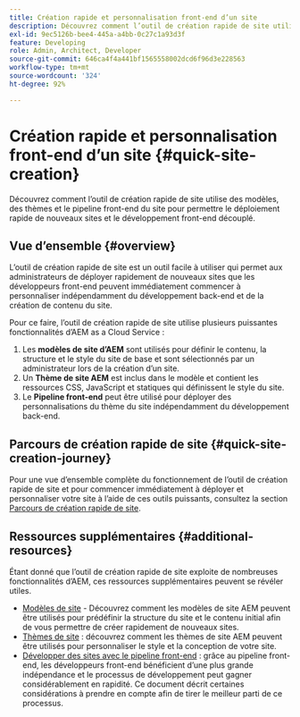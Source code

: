 ```yaml
---
title: Création rapide et personnalisation front-end d’un site
description: Découvrez comment l’outil de création rapide de site utilise des modèles, des thèmes et le pipeline front-end du site pour permettre le déploiement rapide de nouveaux sites et le développement front-end découplé.
exl-id: 9ec5126b-bee4-445a-a4bb-0c27c1a93d3f
feature: Developing
role: Admin, Architect, Developer
source-git-commit: 646ca4f4a441bf1565558002dcd6f96d3e228563
workflow-type: tm+mt
source-wordcount: '324'
ht-degree: 92%

---
```


# Création rapide et personnalisation front-end d’un site {#quick-site-creation}

Découvrez comment l’outil de création rapide de site utilise des modèles, des thèmes et le pipeline front-end du site pour permettre le déploiement rapide de nouveaux sites et le développement front-end découplé.

## Vue d’ensemble {#overview}

L’outil de création rapide de site est un outil facile à utiliser qui permet aux administrateurs de déployer rapidement de nouveaux sites que les développeurs front-end peuvent immédiatement commencer à personnaliser indépendamment du développement back-end et de la création de contenu du site.

Pour ce faire, l’outil de création rapide de site utilise plusieurs puissantes fonctionnalités d’AEM as a Cloud Service :

1. Les **modèles de site d’AEM** sont utilisés pour définir le contenu, la structure et le style du site de base et sont sélectionnés par un administrateur lors de la création d’un site.
1. Un **Thème de site AEM** est inclus dans le modèle et contient les ressources CSS, JavaScript et statiques qui définissent le style du site.
1. Le **Pipeline front-end** peut être utilisé pour déployer des personnalisations du thème du site indépendamment du développement back-end.

## Parcours de création rapide de site {#quick-site-creation-journey}

Pour une vue d’ensemble complète du fonctionnement de l’outil de création rapide de site et pour commencer immédiatement à déployer et personnaliser votre site à l’aide de ces outils puissants, consultez la section [Parcours de création rapide de site](/help/journey-sites/quick-site/overview.md).

## Ressources supplémentaires {#additional-resources}

Étant donné que l’outil de création rapide de site exploite de nombreuses fonctionnalités d’AEM, ces ressources supplémentaires peuvent se révéler utiles.

* [Modèles de site](/help/sites-cloud/administering/site-creation/site-templates.md) - Découvrez comment les modèles de site AEM peuvent être utilisés pour prédéfinir la structure du site et le contenu initial afin de vous permettre de créer rapidement de nouveaux sites.
* [Thèmes de site](/help/sites-cloud/administering/site-creation/site-themes.md) : découvrez comment les thèmes de site AEM peuvent être utilisés pour personnaliser le style et la conception de votre site.
* [Développer des sites avec le pipeline front-end](/help/implementing/developing/introduction/developing-with-front-end-pipelines.md) : grâce au pipeline front-end, les développeurs front-end bénéficient d’une plus grande indépendance et le processus de développement peut gagner considérablement en rapidité. Ce document décrit certaines considérations à prendre en compte afin de tirer le meilleur parti de ce processus.
